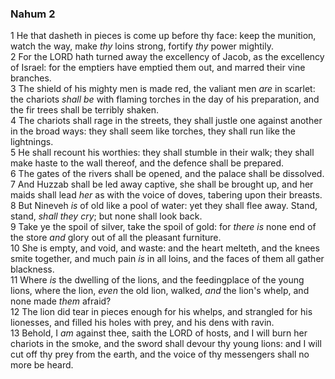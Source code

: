 ### Nahum 2

1 He that dasheth in pieces is come up before thy face: keep the munition, watch the way, make *thy* loins strong, fortify *thy* power mightily.  
2 For the LORD hath turned away the excellency of Jacob, as the excellency of Israel: for the emptiers have emptied them out, and marred their vine branches.  
3 The shield of his mighty men is made red, the valiant men *are* in scarlet: the chariots *shall be* with flaming torches in the day of his preparation, and the fir trees shall be terribly shaken.  
4 The chariots shall rage in the streets, they shall justle one against another in the broad ways: they shall seem like torches, they shall run like the lightnings.  
5 He shall recount his worthies: they shall stumble in their walk; they shall make haste to the wall thereof, and the defence shall be prepared.  
6 The gates of the rivers shall be opened, and the palace shall be dissolved.  
7 And Huzzab shall be led away captive, she shall be brought up, and her maids shall lead *her* as with the voice of doves, tabering upon their breasts.  
8 But Nineveh *is* of old like a pool of water: yet they shall flee away. Stand, stand, *shall they cry*; but none shall look back.  
9 Take ye the spoil of silver, take the spoil of gold: for *there is* none end of the store *and* glory out of all the pleasant furniture.  
10 She is empty, and void, and waste: and the heart melteth, and the knees smite together, and much pain *is* in all loins, and the faces of them all gather blackness.  
11 Where *is* the dwelling of the lions, and the feedingplace of the young lions, where the lion, *even* the old lion, walked, *and* the lion's whelp, and none made *them* afraid?  
12 The lion did tear in pieces enough for his whelps, and strangled for his lionesses, and filled his holes with prey, and his dens with ravin.  
13 Behold, I *am* against thee, saith the LORD of hosts, and I will burn her chariots in the smoke, and the sword shall devour thy young lions: and I will cut off thy prey from the earth, and the voice of thy messengers shall no more be heard.  
